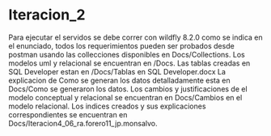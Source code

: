 # Iteracion_2
Para ejecutar el servidos se debe correr con wildfly 8.2.0 como se indica en el enunciado, 
todos los requerimientos pueden ser probados desde postman usando las collecciones disponibles
en Docs/Collections.
Los modelos uml y relacional se encuentran en /Docs.
Las tablas creadas en SQL Developer estan en /Docs/Tablas en SQL Developer.docx
La explicacion de Como se generan los datos detalladamente esta en Docs/Como se generaron los datos.
Los cambios y justificaciones de el modelo conceptual y relacional se encuentran en
Docs/Cambios en el modelo relacional.
Los indices creados y sus explicaciones correspondientes se encuentran en 
Docs/Iteracion4_06_ra.forero11_jp.monsalvo.
